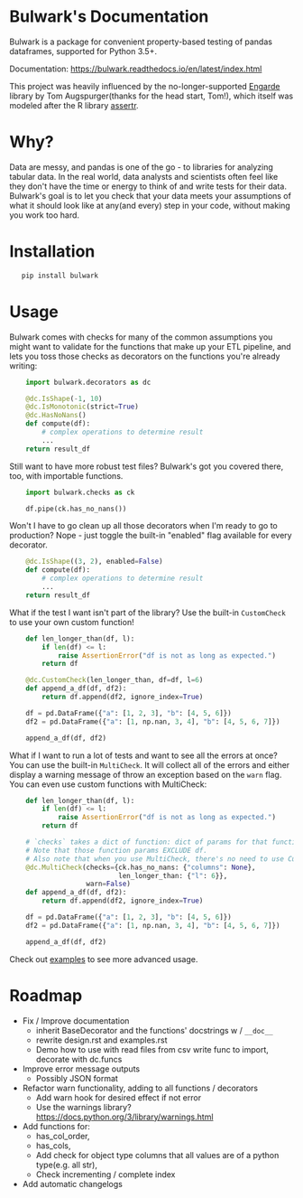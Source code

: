 Bulwark's Documentation
========================================

Bulwark is a package for convenient property-based testing of pandas dataframes, supported for Python 3.5+.

Documentation: https://bulwark.readthedocs.io/en/latest/index.html

This project was heavily influenced by the no-longer-supported [Engarde](https://github.com/TomAugspurger/engarde) library
by Tom Augspurger(thanks for the head start, Tom!), which itself was modeled after
the R library [assertr](https://github.com/ropenscilabs/assertr).


Why?
====

Data are messy, and pandas is one of the go - to libraries for analyzing tabular data.
In the real world, data analysts and scientists often feel like they don't have the time
or energy to think of and write tests for their data. Bulwark's goal is to let you check
that your data meets your assumptions of what it should look like at any(and every) step
in your code, without making you work too hard.


Installation
=============

```bash
   pip install bulwark
```


Usage
=====

Bulwark comes with checks for many of the common assumptions you might want to validate
for the functions that make up your ETL pipeline, and lets you toss those checks as decorators
on the functions you're already writing:

```python
    import bulwark.decorators as dc

    @dc.IsShape(-1, 10)
    @dc.IsMonotonic(strict=True)
    @dc.HasNoNans()
    def compute(df):
        # complex operations to determine result
        ...
    return result_df
```
Still want to have more robust test files? Bulwark's got you covered there, too, with importable functions.

```python
    import bulwark.checks as ck

    df.pipe(ck.has_no_nans())
```
Won't I have to go clean up all those decorators when I'm ready to go to production?
Nope - just toggle the built-in "enabled" flag available for every decorator.

```python
    @dc.IsShape((3, 2), enabled=False)
    def compute(df):
        # complex operations to determine result
        ...
    return result_df
```
What if the test I want isn't part of the library?
Use the built-in `CustomCheck` to use your own custom function!

```python
    def len_longer_than(df, l):
        if len(df) <= l:
            raise AssertionError("df is not as long as expected.")
        return df

    @dc.CustomCheck(len_longer_than, df=df, l=6)
    def append_a_df(df, df2):
        return df.append(df2, ignore_index=True)

    df = pd.DataFrame({"a": [1, 2, 3], "b": [4, 5, 6]})
    df2 = pd.DataFrame({"a": [1, np.nan, 3, 4], "b": [4, 5, 6, 7]})

    append_a_df(df, df2)
```

What if I want to run a lot of tests and want to see all the errors at once?
You can use the built-in `MultiCheck`. It will collect all of the errors and either
display a warning message of throw an exception based on the `warn` flag.
You can even use custom functions with MultiCheck:

```python
    def len_longer_than(df, l):
        if len(df) <= l:
            raise AssertionError("df is not as long as expected.")
        return df

    # `checks` takes a dict of function: dict of params for that function.
    # Note that those function params EXCLUDE df.
    # Also note that when you use MultiCheck, there's no need to use CustomCheck - just feed in the function.
    @dc.MultiCheck(checks={ck.has_no_nans: {"columns": None},
                           len_longer_than: {"l": 6}},
                   warn=False)
    def append_a_df(df, df2):
        return df.append(df2, ignore_index=True)

    df = pd.DataFrame({"a": [1, 2, 3], "b": [4, 5, 6]})
    df2 = pd.DataFrame({"a": [1, np.nan, 3, 4], "b": [4, 5, 6, 7]})

    append_a_df(df, df2)
```

Check out [examples](https://bulwark.readthedocs.io/en/latest/examples.html) to see more advanced usage.


Roadmap
=======

- Fix / Improve documentation
  - inherit BaseDecorator and the functions' docstrings w / `__doc__`
  - rewrite design.rst and examples.rst
  - Demo how to use with read files from csv
  write func to import, decorate with dc.funcs
- Improve error message outputs
  - Possibly JSON format
- Refactor warn functionality, adding to all functions / decorators
  - Add warn hook for desired effect if not error
  - Use the warnings library? https://docs.python.org/3/library/warnings.html
- Add functions for:
  - has_col_order,
  - has_cols,
  - Add check for object type columns that all values are of a python type(e.g. all str),
  - Check incrementing / complete index
- Add automatic changelogs
